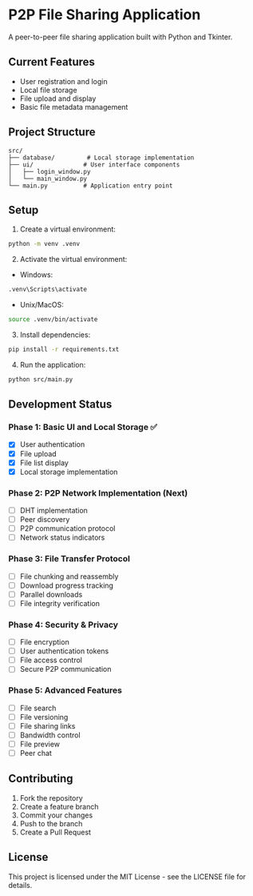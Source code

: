 # P2P File Sharing Application

A peer-to-peer file sharing application built with Python and Tkinter.

## Current Features

- User registration and login
- Local file storage
- File upload and display
- Basic file metadata management

## Project Structure

```
src/
├── database/         # Local storage implementation
├── ui/              # User interface components
│   ├── login_window.py
│   └── main_window.py
└── main.py          # Application entry point
```

## Setup

1. Create a virtual environment:
```bash
python -m venv .venv
```

2. Activate the virtual environment:
- Windows:
```bash
.venv\Scripts\activate
```
- Unix/MacOS:
```bash
source .venv/bin/activate
```

3. Install dependencies:
```bash
pip install -r requirements.txt
```

4. Run the application:
```bash
python src/main.py
```

## Development Status

### Phase 1: Basic UI and Local Storage ✅
- [x] User authentication
- [x] File upload
- [x] File list display
- [x] Local storage implementation

### Phase 2: P2P Network Implementation (Next)
- [ ] DHT implementation
- [ ] Peer discovery
- [ ] P2P communication protocol
- [ ] Network status indicators

### Phase 3: File Transfer Protocol
- [ ] File chunking and reassembly
- [ ] Download progress tracking
- [ ] Parallel downloads
- [ ] File integrity verification

### Phase 4: Security & Privacy
- [ ] File encryption
- [ ] User authentication tokens
- [ ] File access control
- [ ] Secure P2P communication

### Phase 5: Advanced Features
- [ ] File search
- [ ] File versioning
- [ ] File sharing links
- [ ] Bandwidth control
- [ ] File preview
- [ ] Peer chat

## Contributing

1. Fork the repository
2. Create a feature branch
3. Commit your changes
4. Push to the branch
5. Create a Pull Request

## License

This project is licensed under the MIT License - see the LICENSE file for details. 